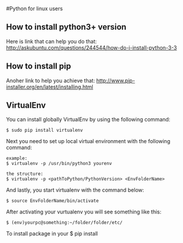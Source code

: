 #Python for linux users

## How to install python3+ version
Here is link that can help you do that:
http://askubuntu.com/questions/244544/how-do-i-install-python-3-3

## How to install pip
Anoher link to help you achieve that:
http://www.pip-installer.org/en/latest/installing.html

## VirtualEnv
You  can install globally VirtualEnv by using the following command:
```
$ sudo pip install virtualenv
```
Next you need to set up local virtual environment with the following command:
```
example:
$ virtualenv -p /usr/bin/python3 yourenv

the structure:
$ virtualenv -p <pathToPython/PythonVersion> <EnvFolderName>
```
And lastly, you start virtualenv with the command below:
```
$ source EnvFolderName/bin/activate
```
After activating your vurtualenv you will see something like this:
```
$ (env)yourpc@something:~/folder/folder/etc/
```
To install package in your
$ pip install <package-name>
```
